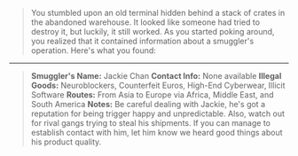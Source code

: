 > You stumbled upon an old terminal hidden behind a stack of crates in the abandoned warehouse. It looked like someone had tried to destroy it, but luckily, it still worked. As you started poking around, you realized that it contained information about a smuggler's operation. Here's what you found:
---
> **Smuggler's Name:** Jackie Chan
> **Contact Info:** None available
> **Illegal Goods:** Neuroblockers, Counterfeit Euros, High-End Cyberwear, Illicit Software
> **Routes:** From Asia to Europe via Africa, Middle East, and South America
> **Notes:** Be careful dealing with Jackie, he's got a reputation for being trigger happy and unpredictable. Also, watch out for rival gangs trying to steal his shipments. If you can manage to establish contact with him, let him know we heard good things about his product quality.
